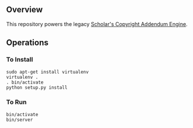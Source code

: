 ## Overview

This repository powers the legacy [Scholar's Copyright Addendum Engine](https://labs.creativecommons.org/scholars/).

## Operations

### To Install

```
sudo apt-get install virtualenv
virtualenv .
. bin/activate
python setup.py install
```

### To Run

```
bin/activate
bin/server
```
